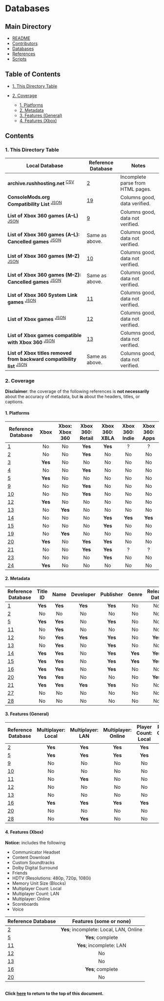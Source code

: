 # Databases

## Main Directory

- [README](../README.md)
- [Contributors](../CONTRIBUTORS.md)
- [Databases](./README.md)
- [References](../REFERENCES.md)
- [Scripts](../scripts/README.md)

## Table of Contents

- [1. This Directory Table](#1-this-directory-table)

- [2. Coverage](#2-coverage)
	- [1. Platforms](#1-platform)
	- [2. Metadata](#2-metadata)
	- [3. Features (General)](#3-features-general)
	- [4. Features (Xbox)](#4-features-xbox)

## Contents

### 1. This Directory Table

| Local Database                                                                          | Reference Database        | Notes                             |
| --------------------------------------------------------------------------------------- | ------------------------- | --------------------------------- |
| **archive.rushhosting.net** <sup>[CSV][201]</sup>                                       | [2](../REFERENCES.md#02)  | Incomplete parse from HTML pages. |
| **ConsoleMods.org Compatibility List** <sup>[JSON][101]</sup>                           | [19](../REFERENCES.md#19) | Columns good, data verified.      |
| **List of Xbox 360 games (A–L)** <sup>[JSON][301]</sup>                                 | [9](../REFERENCES.md#9)   | Columns good, data not verified.  |
| **List of Xbox 360 games (A–L): Cancelled games** <sup>[JSON][302]</sup>                | Same as above.            | Columns good, data not verified.  |
| **List of Xbox 360 games (M–Z)** <sup>[JSON][401]</sup>                                 | [10](../REFERENCES.md#10) | Columns good, data not verified.  |
| **List of Xbox 360 games (M–Z): Cancelled games** <sup>[JSON][402]</sup>                | Same as above.            | Columns good, data not verified.  |
| **List of Xbox 360 System Link games** <sup>[JSON][501]</sup>                           | [11](../REFERENCES.md#11) | Columns good, data not verified.  |
| **List of Xbox games** <sup>[JSON][601]</sup>                                           | [12](../REFERENCES.md#12) | Columns good, data not verified.  |
| **List of Xbox games compatible with Xbox 360** <sup>[JSON][701]</sup>                  | [13](../REFERENCES.md#13) | Columns good, data not verified.  |
| **List of Xbox titles removed from backward compatibility list** <sup>[JSON][702]</sup> | Same as above.            | Columns good, data not verified.  |

[101]: ./json/consolemods.org_xbox_360_original_xbox_games_compatibility_list_table_6.json

[201]: ./csv/archive.rushhosting.net_xbox_360_title_id_list.csv

[301]: ./json/wikipedia.org_xbox_360_games_a-l_table_2.json
[302]: ./json/wikipedia.org_xbox_360_games_a-l_table_4.json

[401]: ./json/wikipedia.org_xbox_360_games_m-z_table_2.json
[402]: ./json/wikipedia.org_xbox_360_games_m-z_table_4.json

[501]: ./json/wikipedia.org_xbox_360_system_link_games_table_1.json

[601]: ./json/wikipedia.org_xbox_games_table_1.json

[701]: ./json/wikipedia.org_xbox_games_compatible_with_xbox_360_table_2.json
[702]: ./json/wikipedia.org_xbox_games_compatible_with_xbox_360_table_4.json

### 2. Coverage

**Disclaimer**: the coverage of the following references is **not necessarily**
about the accuracy of metadata, but **is** about the headers, titles, or captions.

#### 1. Platforms

| Reference Database         | Xbox                  | Xbox: Xbox 360        | Xbox 360: Retail      | Xbox 360: XBLA        | Xbox 360: Indie       | Xbox 360: Apps        |
| -------------------------- | :-------------------: | :-------------------: | :-------------------: | :-------------------: | :-------------------: | :-------------------: |
| [1](../REFERENCES.md/#01)  | No                    | No                    | **Yes**               | **Yes**               | ?                     | ?                     |
| [2](../REFERENCES.md/#02)  | No                    | No                    | **Yes**               | No                    | No                    | No                    |
| [3](../REFERENCES.md/#03)  | **Yes**               | No                    | No                    | No                    | No                    | No                    |
| [4](../REFERENCES.md/#04)  | No                    | No                    | **Yes**               | No                    | No                    | No                    |
| [5](../REFERENCES.md/#05)  | **Yes**               | No                    | No                    | No                    | No                    | No                    |
| [9](../REFERENCES.md/#09)  | No                    | No                    | **Yes**               | No                    | No                    | No                    |
| [10](../REFERENCES.md/#10) | No                    | No                    | **Yes**               | No                    | No                    | No                    |
| [12](../REFERENCES.md/#12) | **Yes**               | No                    | No                    | No                    | No                    | No                    |
| [13](../REFERENCES.md/#13) | No                    | **Yes**               | No                    | No                    | No                    | No                    |
| [14](../REFERENCES.md/#14) | No                    | No                    | No                    | **Yes**               | **Yes**               | **Yes**               |
| [15](../REFERENCES.md/#15) | No                    | No                    | No                    | **Yes**               | No                    | No                    |
| [19](../REFERENCES.md/#19) | No                    | **Yes**               | No                    | No                    | No                    | No                    |
| [20](../REFERENCES.md/#20) | **Yes**               | No                    | **Yes**               | **Yes**               | No                    | No                    |
| [21](../REFERENCES.md/#21) | No                    | No                    | **Yes**               | **Yes**               | ?                     | ?                     |
| [23](../REFERENCES.md/#23) | No                    | No                    | No                    | **Yes**               | No                    | No                    |
| [24](../REFERENCES.md/#24) | **Yes**               | No                    | No                    | No                    | No                    | No                    |

#### 2. Metadata

| Reference Database         | Title ID              | Name                  | Developer             | Publisher             | Genre                 | Release Date          | Regions               | Rating                |
| -------------------------- | :-------------------: | :-------------------: | :-------------------: | :-------------------: | :-------------------: | :-------------------: | :-------------------: | :-------------------: |
| [1](../REFERENCES.md/#01)  | **Yes**               | **Yes**               | **Yes**               | **Yes**               | No                    | No                    | No                    | No                    |
| [2](../REFERENCES.md/#02)  | No                    | No                    | No                    | No                    | No                    | No                    | No                    | No                    |
| [5](../REFERENCES.md/#05)  | **Yes**               | **Yes**               | No                    | **Yes**               | No                    | No                    | **Yes**               | **Yes**               |
| [11](../REFERENCES.md/#11) | No                    | **Yes**               | No                    | No                    | No                    | No                    | No                    | No                    |
| [12](../REFERENCES.md/#12) | No                    | **Yes**               | **Yes**               | **Yes**               | No                    | **Yes**               | **Yes**               | No                    |
| [13](../REFERENCES.md/#13) | No                    | **Yes**               | No                    | **Yes**               | No                    | No                    | **Yes**               | No                    |
| [14](../REFERENCES.md/#14) | **Yes**               | **Yes**               | No                    | **Yes**               | **Yes**               | **Yes**               | **Yes**               | No                    |
| [15](../REFERENCES.md/#15) | **Yes**               | **Yes**               | No                    | **Yes**               | **Yes**               | **Yes**               | **Yes**               | No                    |
| [16](../REFERENCES.md/#16) | **Yes**               | **Yes**               | No                    | **Yes**               | No                    | No                    | **Yes**               | **Yes**               |
| [20](../REFERENCES.md/#20) | **Yes**               | **Yes**               | No                    | No                    | No                    | **Yes**               | No                    | No                    |
| [21](../REFERENCES.md/#21) | **Yes**               | **Yes**               | **Yes**               | **Yes**               | No                    | No                    | No                    | No                    |
| [27](../REFERENCES.md/#27) | No                    | No                    | No                    | No                    | No                    | No                    | No                    | No                    |
| [28](../REFERENCES.md/#28) | No                    | No                    | No                    | No                    | No                    | No                    | No                    | No                    |

#### 3. Features (General)

| Reference Database         | Multiplayer: Local    | Multiplayer: LAN      | Multiplayer: Online   | Player Count: Local   | Player Count: LAN     | Player Count: Online  | 3D Support            | Kinect Supported      | Kinect Required       |
| -------------------------- | :-------------------: | :-------------------: | :-------------------: | :-------------------: | :-------------------: | :-------------------: | :-------------------: |:--------------------: |:--------------------: |
| [2](../REFERENCES.md/#02)  | **Yes**               | **Yes**               | **Yes**               | **Yes**               | **Yes**               | No                    | No                    | No                    | No                    |
| [5](../REFERENCES.md/#5)   | **Yes**               | **Yes**               | **Yes**               | **Yes**               | **Yes**               | No                    | No                    | No                    | No                    |
| [9](../REFERENCES.md/#09)  | No                    | No                    | No                    | No                    | No                    | No                    | **Yes**               | **Yes**               | **Yes**               |
| [10](../REFERENCES.md/#10) | No                    | No                    | No                    | No                    | No                    | No                    | **Yes**               | **Yes**               | **Yes**               |
| [11](../REFERENCES.md/#11) | No                    | **Yes**               | No                    | No                    | **Yes**               | No                    | No                    | No                    | No                    |
| [12](../REFERENCES.md/#12) | No                    | No                    | No                    | No                    | No                    | No                    | No                    | No                    | No                    |
| [13](../REFERENCES.md/#13) | No                    | No                    | No                    | No                    | No                    | No                    | No                    | No                    | No                    |
| [16](../REFERENCES.md/#16) | **Yes**               | **Yes**               | **Yes**               | **Yes**               | **Yes**               | No                    | No                    | No                    | No                    |
| [20](../REFERENCES.md/#20) | No                    | No                    | No                    | No                    | No                    | No                    | No                    | No                    | No                    |
| [28](../REFERENCES.md/#28) | No                    | **Yes**               | No                    | No                    | No                    | No                    | No                    | No                    | No                    |

#### 4. Features (Xbox)

**Notice:** includes the following
- Communicator Headset
- Content Download
- Custom Soundtracks
- Dolby Digital Surround
- Friends
- HDTV (Resolutions: 480p, 720p, 1080i)
- Memory Unit Size (Blocks)
- Multiplayer Count: Local
- Multiplayer Count: LAN
- Multiplayer: Online
- Scoreboards
- Voice

| Reference Database         | Features (some or none)                 |
| -------------------------- | :-------------------------------------: |
| [2](../REFERENCES.md/#02)  | **Yes**; incomplete: Local, LAN, Online |
| [5](../REFERENCES.md/#05)  | **Yes**; complete                       |
| [11](../REFERENCES.md/#11) | **Yes**; incomplete: LAN                |
| [12](../REFERENCES.md/#12) | No                                      |
| [13](../REFERENCES.md/#13) | No                                      |
| [16](../REFERENCES.md/#16) | **Yes**; complete                       |
| [20](../REFERENCES.md/#20) | No                                      |

##
#### Click [here](#databases) to return to the top of this document.